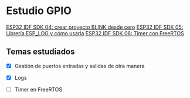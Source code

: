 # Estudio GPIO 

[ESP32 IDF SDK 04: crear proyecto BLINK desde cero](https://www.youtube.com/watch?v=skqjDhOowOM&list=PL-Hb9zZP9qC65SpXHnTAO0-qV6x5JxCMJ&index=4)
[ESP32 IDF SDK 05: Librería ESP_LOG y cómo usarla](https://www.youtube.com/watch?v=KNKxbECFh7g&list=PL-Hb9zZP9qC65SpXHnTAO0-qV6x5JxCMJ&index=5)
[ESP32 IDF SDK 06: Timer con FreeRTOS](https://www.youtube.com/watch?v=YuuQ6YyFqus&list=PL-Hb9zZP9qC65SpXHnTAO0-qV6x5JxCMJ&index=6)


## Temas estudiados

- [x] Gestión de puertos entradas y salidas de otra manera 
- [x] Logs 
- [ ] Timer en FreeRTOS


